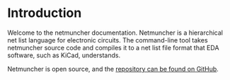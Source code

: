 # Introduction

Welcome to the netmuncher documentation. Netmuncher is a
hierarchical net list language for electronic circuits. The
command-line tool takes netmuncher source code and
compiles it to a net list file format that EDA software, such
as KiCad, understands.

Netmuncher is open source, and the [repository can be found
on GitHub](https://github.com/jdisanti/netmuncher).
